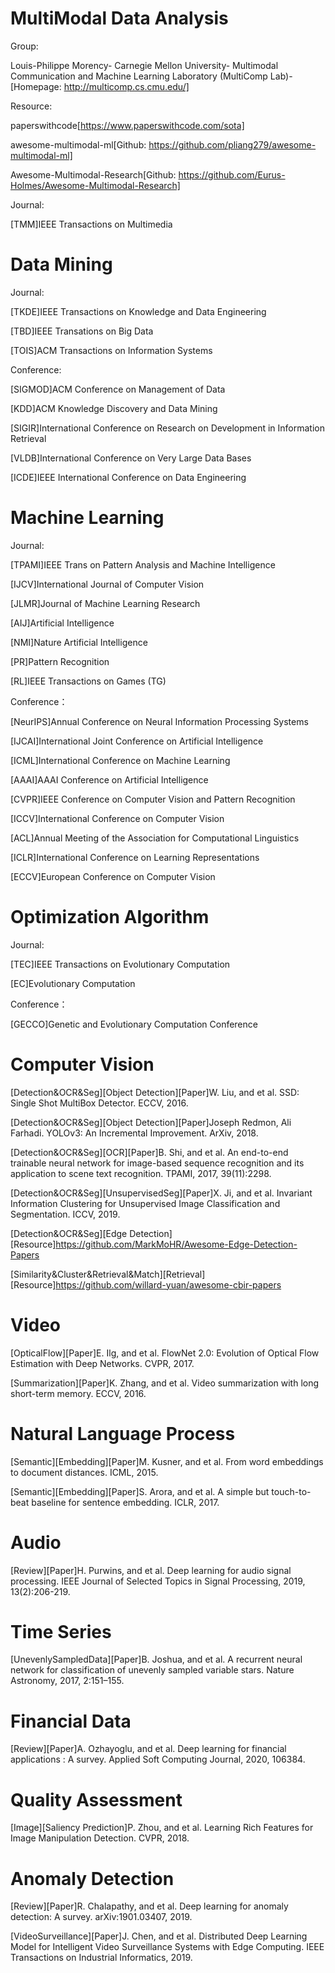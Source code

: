 # MultiModal Data Analysis

Group:

Louis-Philippe Morency-
Carnegie Mellon University-
Multimodal Communication and Machine Learning Laboratory (MultiComp Lab)-
[Homepage: http://multicomp.cs.cmu.edu/]

Resource:

paperswithcode[https://www.paperswithcode.com/sota]

awesome-multimodal-ml[Github: https://github.com/pliang279/awesome-multimodal-ml]

Awesome-Multimodal-Research[Github: https://github.com/Eurus-Holmes/Awesome-Multimodal-Research]

Journal:

[TMM]IEEE Transactions on Multimedia

# Data Mining

Journal:

[TKDE]IEEE Transactions on Knowledge and Data Engineering 

[TBD]IEEE Transations on Big Data

[TOIS]ACM Transactions on Information Systems

Conference:

[SIGMOD]ACM Conference on Management of Data

[KDD]ACM Knowledge Discovery and Data Mining

[SIGIR]International Conference on Research on Development in Information Retrieval

[VLDB]International Conference on Very Large Data Bases

[ICDE]IEEE International Conference on Data Engineering

# Machine Learning

Journal:

[TPAMI]IEEE Trans on Pattern Analysis and Machine Intelligence

[IJCV]International Journal of Computer Vision

[JLMR]Journal of Machine Learning Research

[AIJ]Artificial Intelligence

[NMI]Nature Artificial Intelligence

[PR]Pattern Recognition

[RL]IEEE Transactions on Games (TG)

Conference：

[NeurIPS]Annual Conference on Neural Information Processing Systems

[IJCAI]International Joint Conference on Artificial Intelligence

[ICML]International Conference on Machine Learning

[AAAI]AAAI Conference on Artificial Intelligence

[CVPR]IEEE Conference on Computer Vision and Pattern Recognition

[ICCV]International Conference on Computer Vision

[ACL]Annual Meeting of the Association for Computational Linguistics

[ICLR]International Conference on Learning Representations

[ECCV]European Conference on Computer Vision

# Optimization Algorithm

Journal:

[TEC]IEEE Transactions on Evolutionary Computation

[EC]Evolutionary Computation

Conference：

[GECCO]Genetic and Evolutionary Computation Conference

# Computer Vision

[Detection&OCR&Seg][Object Detection][Paper]W. Liu, and et al. SSD: Single Shot MultiBox Detector. ECCV, 2016.

[Detection&OCR&Seg][Object Detection][Paper]Joseph Redmon, Ali Farhadi. YOLOv3: An Incremental Improvement. ArXiv, 2018.

[Detection&OCR&Seg][OCR][Paper]B. Shi, and et al. An end-to-end trainable neural network for image-based sequence recognition and
its application to scene text recognition. TPAMI, 2017, 39(11):2298.

[Detection&OCR&Seg][UnsupervisedSeg][Paper]X. Ji, and et al. Invariant Information Clustering for Unsupervised Image Classification and Segmentation. ICCV, 2019.

[Detection&OCR&Seg][Edge Detection][Resource]https://github.com/MarkMoHR/Awesome-Edge-Detection-Papers

[Similarity&Cluster&Retrieval&Match][Retrieval][Resource]https://github.com/willard-yuan/awesome-cbir-papers

# Video

[OpticalFlow][Paper]E. Ilg, and et al. FlowNet 2.0: Evolution of Optical Flow Estimation with Deep Networks. CVPR, 2017.

[Summarization][Paper]K. Zhang, and et al. Video summarization with long short-term memory. ECCV, 2016.

# Natural Language Process

[Semantic][Embedding][Paper]M. Kusner, and et al. From word embeddings to document distances. ICML, 2015.

[Semantic][Embedding][Paper]S. Arora, and et al. A simple but touch-to-beat baseline for sentence embedding. ICLR, 2017.

# Audio

[Review][Paper]H. Purwins, and et al. Deep learning for audio signal processing. IEEE Journal of Selected Topics in Signal Processing, 2019, 13(2):206-219. 

# Time Series

[UnevenlySampledData][Paper]B. Joshua, and et al. A recurrent neural network for classification of unevenly sampled variable stars. Nature Astronomy, 2017, 2:151–155.

# Financial Data

[Review][Paper]A. Ozhayoglu, and et al. Deep learning for financial applications : A survey. Applied Soft Computing Journal, 2020, 106384. 

# Quality Assessment

[Image][Saliency Prediction]P. Zhou, and et al. Learning Rich Features for Image Manipulation Detection. CVPR, 2018.

# Anomaly Detection

[Review][Paper]R. Chalapathy, and et al. Deep learning for anomaly detection: A survey. arXiv:1901.03407, 2019.

[VideoSurveillance][Paper]J. Chen, and et al. Distributed Deep Learning Model for Intelligent Video Surveillance Systems with Edge Computing. IEEE Transactions on Industrial Informatics, 2019.